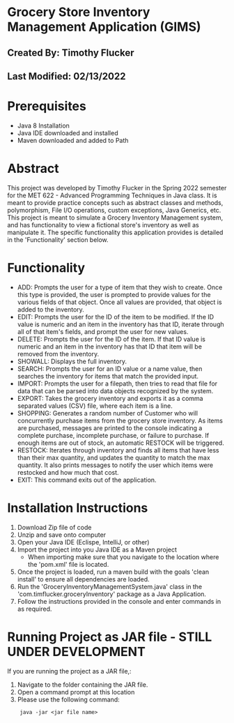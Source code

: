 # Grocery Store Inventory Management Application (GIMS)
## Created By: Timothy Flucker
## Last Modified: 02/13/2022

# Prerequisites
 - Java 8 Installation 
 - Java IDE downloaded and installed
 - Maven downloaded and added to Path
 

# Abstract
This project was developed by Timothy Flucker in the Spring 2022 semester for the MET 622 - Advanced Programming Techniques in Java class.  It is meant to provide practice concepts such as abstract classes and methods, polymorphism, File I/O operations, custom exceptions, Java Generics, etc. This project is meant to simulate a Grocery Inventory Management system, and has functionality to view a fictional store's inventory as well as manipulate it. The specific functionality this application provides is detailed in the 'Functionality' section below. 

# Functionality
 - ADD: Prompts the user for a type of item that they wish to create. Once this type is provided, the user is prompted to provide values for the various fields of that object. Once all values are provided, that object is added to the inventory. 
 - EDIT: Prompts the user for the ID of the item to be modified. If the ID value is numeric and an item in the inventory has that ID, iterate through all of that item's fields, and prompt the user for new values.
 - DELETE: Prompts the user for the ID of the item. If that ID value is numeric and an item in the inventory has that ID that item will be removed from the inventory.
 - SHOWALL: Displays the full inventory.
 - SEARCH: Prompts the user for an ID value or a name value, then searches the inventory for items that match the provided input.
 - IMPORT: Prompts the user for a filepath, then tries to read that file for data that can be parsed into data objects recognized by the system.
 - EXPORT: Takes the grocery inventory and exports it as a comma separated values (CSV) file, where each item is a line.
 - SHOPPING: Generates a random number of Customer who will concurrently purchase items from the grocery store inventory.  As items are purchased, messages are printed to the console indicating a complete purchase, incomplete purchase, or failure to purchase. If enough items are out of stock, an automatic RESTOCK will be triggered.
 - RESTOCK: Iterates through inventory and finds all items that have less than their max quantity, and updates the quantity to match the max quantity.  It also prints messages to notify the user which items were restocked and how much that cost.
 - EXIT: This command exits out of the application.

# Installation Instructions
1. Download Zip file of code
2. Unzip and save onto computer
3. Open your Java IDE (Eclispe, IntelliJ, or other)
4. Import the project into you Java IDE as a Maven project
	- When importing make sure that you navigate to the location where the 'pom.xml' file is located.
5. Once the project is loaded, run a maven build with the goals 'clean install' to ensure all dependencies are loaded.
6. Run the 'GroceryInventoryManagementSystem.java' class in the 'com.timflucker.groceryInventory' package as a Java Application.
7. Follow the instructions provided in the console and enter commands in as required. 


# Running Project as JAR file - **STILL UNDER DEVELOPMENT**
If you are running the project as a JAR file,:
1. Navigate to the folder containing the JAR file.
2. Open a command prompt at this location
3. Please use the following command: 

```
	java -jar <jar file name>
```